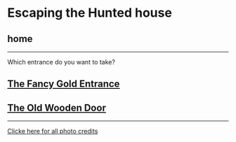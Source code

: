 # Escaping the Hunted house  
## home  
---  
Which entrance do you want to take?  
## [The Fancy Gold Entrance](fancy-golden-entrance/phone-call.md)  
## [The Old Wooden Door](old-wooden-door/cake.md)  

---
[Clicke here for all photo credits](README.md)